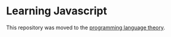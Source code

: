 # Learning Javascript

This repository was moved to the [programming language theory](https://github.com/leandrotk/programming-language-theory).
